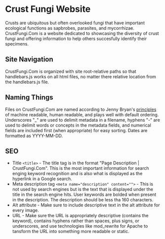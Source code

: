 # Crust Fungi Website

Crusts are ubiquitous but often overlooked fungi that have important ecological functions as sapbrobes, parasites, and mycorrhizae. CrustFungi.Com is a website dedicated to showcasing the diversity of crust fungi and offering information to help others succesfully identify their specimens.

## Site Navigation

CrustFungi.Com is organized with site root-relative paths so that handlebars.js works on all html files, no matter there relative location from the handlebars.js file. 

## Naming Things

Files on CrustFungi.Com are named according to Jenny Bryan's [principles](https://speakerdeck.com/jennybc/how-to-name-files) of machine readable, human readable, and plays well with default ordering. Underscores "_" are used to delimit metadata in a filename, hyphens "-" are used to delimit words or concepts in the metadata fields, and numerical fields are included first (when appropriate) for easy sorting. Dates are formatted as YYYY-MM-DD. 

## SEO

* Title `<title>` - The title tag  is in the format "Page Description | CrustFungi.Com". This is the most important information for search enging keyword recognition and is also what is displayed as the hyperlink in a Google search. 
* Meta description tag `<meta name="description" content="">` - This is not used by search engines but is the text that is displayed under the title in the search engine hits. User keywords are bolded when present in the description. The description should be less tha 160 characters.
* Alt attribute - Make sure to include descriptive text in the alt attribute for every image.
* URL - Make sure the URL is appropriately descriptive (contains the keyword), contains hyphens rather than spaces, plus signs, or underscores, and use technologies like mod_rewrite for Apache to tansform the URL into something more readable or static. 

